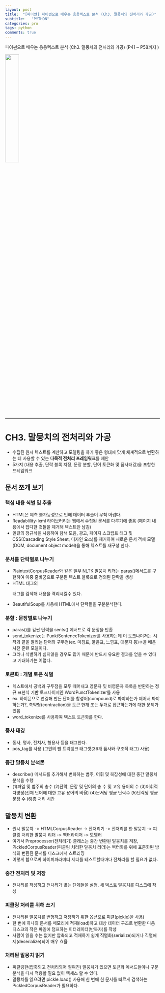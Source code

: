 ```yaml
---
layout: post
title:  "[파이썬] 파이썬으로 배우는 응용텍스트 분석 (Ch3. 말뭉치의 전처리와 가공)"
subtitle:   "PYTHON"
categories: pro
tags: python
comments: true
---
```



파이썬으로 배우는 응용텍스트 분석 (Ch3. 말뭉치의 전처리와 가공) (P41 ~ P58까지 ) 

<img src="http://image.yes24.com/momo/TopCate2739/MidCate008/273872383.jpg" width="30%">  

---


# CH3. 말뭉치의 전처리와 가공

- 수집된 원시 텍스트를 계산하고 모델링을 하기 좋은 형태에 맞게 체계적으로 변환하는 데 사용할 수 있는 **다목적 전처리 프레임워크**를 제안
- 5가지 (내용 추출, 단락 블록 지정, 문장 분할, 단어 토큰화 및 품사태깅)을 포함한 프레임워크

## 문서 쪼개 보기
  
### 핵심 내용 식별 및 추출
- HTML은 예측 불가능성으로 인해 데이터 추출이 무척 어렵다.
- Readablility-lxml 라이브러리는 웹에서 수집된 문서를 다루기에 좋음 (페이지 내용에서 잡다한 것들을 제거해 텍스트만 남김)
- 일련의 정규식을 사용하여 탐색 모음, 광고, 페이지 스크립트 태그 및 CSS(Cascading Style Sheet, 디자인 요소)를 제거하여 새로운 문서 객체 모델(DOM, document object model)을 통해 텍스트를 재구성 한다.
  
### 문서를 단락별로 나누기
- PlaintextCorpusReader와 같은 일부 NLTK 말뭉치 리더는 paras()메서드를 구현하여 이중 줄바꿈으로 구분된 텍스트 블록으로 정의된 단락을 생성
- HTML 태그의 <p>태그를 검색해 내용을 격리시킬수 있다.
- BeautifulSoup를 사용해 HTML에서 단락들을 구분분석한다.
  
### 분할 : 문장별로 나누기
- paras()를 감싼 단락을 sents() 메서드로 각 문장을 반환
- send_tokenize는 PunktSentenceTokenizer를 사용하는데 이 토크나이저는 시작과 끝을 알리는 단어와 구두점(ex. 마침표, 물음표, 느낌표, 대문자 등)ㅇ을 배운 사전 훈련 모델이다.
- 그러나 식별하기 쉽지않을 경우도 많기 때문에 반드시 유요한 결과를 얻을 수 있다고 기대하기는 어렵다.

### 토큰화 : 개별 토큰 식별
- 텍스트에서 공백과 구두점을 모두 떼어내고 영문자 및 비영문자 목록을 반환하는 정규 표현식 기반 토크나이저인 WordPunctTokenizer를 사용
- ex. 하이픈으로 연결해 만든 단어를 합성어(compound)로 봐야하는가 떼어서 봐야하는가?, 축약형(contraction)을 토큰 한개 또는 두개로 접근하는가에 대한 문제가 있음
- word_tokenize를 사용하여 텍스트 토큰화를 한다.

### 품사 태깅
- 동사, 명사, 전치사, 형용사 등을 태그한다.
- pos_tag를 사용 (그안의 펜 트리뱅크 태그셋(36개 품사와 구조적 태그) 사용)

### 중간 말뭉치 분석론
- describe() 메서드를 추가해서 변화하는 범주, 어휘 및 복잡성에 대한 중간 말뭉치 분석을 수행
- (1)파일 및 범주의 총수 (2)단락, 문장 및 단어의 총 수 및 고유 용어의 수 (3)어휘적 다양성(전체 단어에 대한 고유 용어의 비율) (4)문서당 평균 단락수 (5)단락당 평균 문장 수 (6)총 처리 시간
  
## 말뭉치 변환
- 원시 말뭉치 -> HTMLCorpusReader -> 전처리기 -> 전처리를 한 말뭉치 -> 피클링 처리한 말뭉치 리더 -> 벡터라이저 -> 모델러
- 여기서 Preprocessor(전처리기) 클래스는 중간 변환된 말뭉치를 저장, PickledCorpusReader(피클링 처리한 말뭉치 리더)는 벡터화를 위해 표준화된 방식의 변환된 문서를 디스크에서 스트리밍
- 이렇게 함으로써 하이퍼파라미터 세터를 테스트할때마다 전처리를 할 필요가 없다.
  
### 중간 전처리 및 저장
- 전처리를 작성하고 전처리가 밟는 단계들을 실행, 새 텍스트 말뭉치를 디스크에 작성

### 피클링 처리를 위해 쓰기
- 전처리된 말뭉치를 변형하고 저장하기 위한 옵션으로 피클(pickle)을 사용)
- 한 번에 하나의 문서를 메모리에 적재(load)하고 대상 데이터 구조로 변환한 다음 디스크의 작은 파일에 덤프하는 이터레이터(반복자)를 작성
- 사람이 읽을 수는 없지만 압축되고 적재하기 쉽게 직렬화(serialize)되거나 직렬해제(deserialize)되어 매우 효율 

### 처리된 말뭉치 읽기
- 피클링한(압축되고 전처리되어 절여진) 말뭉치가 있으면 토큰화 메서드들이나 구문분석을 다시 적용할 필요 없이 엑세스 할 수 있다.
- 말뭉치를 읽으려면 pickle.load() 사용해 한 번에 한 문서를 빠르게 검색하는 PickledCorpusReader가 필요하다.
